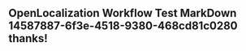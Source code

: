 <properties
ms.topic="hero-topic"
ms.test1="hero-topic"
ms.test2="test"/>

## OpenLocalization Workflow Test MarkDown 14587887-6f3e-4518-9380-468cd81c0280 thanks!
